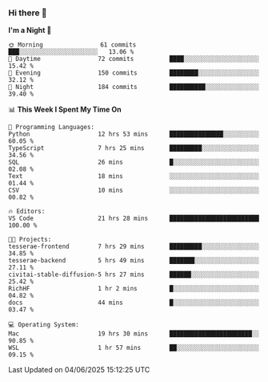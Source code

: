 ### Hi there 👋

<!--
**ALiersEL/ALiersEL** is a ✨ _special_ ✨ repository because its `README.md` (this file) appears on your GitHub profile.

Here are some ideas to get you started:

- 🔭 I’m currently working on ...
- 🌱 I’m currently learning ...
- 👯 I’m looking to collaborate on ...
- 🤔 I’m looking for help with ...
- 💬 Ask me about ...
- 📫 How to reach me: ...
- 😄 Pronouns: ...
- ⚡ Fun fact: ...
-->

<!--START_SECTION:waka-->
**I'm a Night 🦉** 

```text
🌞 Morning                61 commits          ███░░░░░░░░░░░░░░░░░░░░░░   13.06 % 
🌆 Daytime                72 commits          ████░░░░░░░░░░░░░░░░░░░░░   15.42 % 
🌃 Evening                150 commits         ████████░░░░░░░░░░░░░░░░░   32.12 % 
🌙 Night                  184 commits         ██████████░░░░░░░░░░░░░░░   39.40 % 
```


📊 **This Week I Spent My Time On** 

```text
💬 Programming Languages: 
Python                   12 hrs 53 mins      ███████████████░░░░░░░░░░   60.05 % 
TypeScript               7 hrs 25 mins       █████████░░░░░░░░░░░░░░░░   34.56 % 
SQL                      26 mins             █░░░░░░░░░░░░░░░░░░░░░░░░   02.08 % 
Text                     18 mins             ░░░░░░░░░░░░░░░░░░░░░░░░░   01.44 % 
CSV                      10 mins             ░░░░░░░░░░░░░░░░░░░░░░░░░   00.82 % 

🔥 Editors: 
VS Code                  21 hrs 28 mins      █████████████████████████   100.00 % 

🐱‍💻 Projects: 
tesserae-frontend        7 hrs 29 mins       █████████░░░░░░░░░░░░░░░░   34.85 % 
tesserae-backend         5 hrs 49 mins       ███████░░░░░░░░░░░░░░░░░░   27.11 % 
civitai-stable-diffusion-5 hrs 27 mins       ██████░░░░░░░░░░░░░░░░░░░   25.42 % 
RichHF                   1 hr 2 mins         █░░░░░░░░░░░░░░░░░░░░░░░░   04.82 % 
docs                     44 mins             █░░░░░░░░░░░░░░░░░░░░░░░░   03.47 % 

💻 Operating System: 
Mac                      19 hrs 30 mins      ███████████████████████░░   90.85 % 
WSL                      1 hr 57 mins        ██░░░░░░░░░░░░░░░░░░░░░░░   09.15 % 
```


 Last Updated on 04/06/2025 15:12:25 UTC
<!--END_SECTION:waka-->
